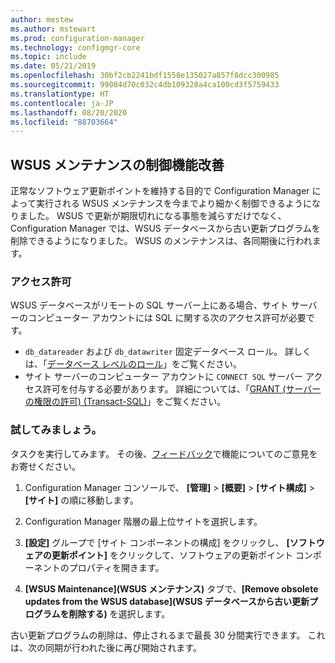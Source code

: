 ```yaml
---
author: mestew
ms.author: mstewart
ms.prod: configuration-manager
ms.technology: configmgr-core
ms.topic: include
ms.date: 05/21/2019
ms.openlocfilehash: 30bf2cb2241bdf1558e135027a857f8dcc300985
ms.sourcegitcommit: 99084d70c032c4db109328a4ca100cd3f5759433
ms.translationtype: HT
ms.contentlocale: ja-JP
ms.lasthandoff: 08/20/2020
ms.locfileid: "88703664"
---
```

## <a name="improved-control-over-wsus-maintenance"></a>WSUS メンテナンスの制御機能改善
<!--41101009-->

正常なソフトウェア更新ポイントを維持する目的で Configuration Manager によって実行される WSUS メンテナンスを今までより細かく制御できるようになりました。 WSUS で更新が期限切れになる事態を減らすだけでなく、Configuration Manager では、WSUS データベースから古い更新プログラムを削除できるようになりました。 WSUS のメンテナンスは、各同期後に行われます。

### <a name="permissions"></a>アクセス許可

WSUS データベースがリモートの SQL サーバー上にある場合、サイト サーバーのコンピューター アカウントには SQL に関する次のアクセス許可が必要です。

- `db_datareader` および `db_datawriter` 固定データベース ロール。 詳しくは、「[データベース レベルのロール](/sql/relational-databases/security/authentication-access/database-level-roles?view=sql-server-2017#fixed-database-roles)」をご覧ください。
- サイト サーバーのコンピューター アカウントに `CONNECT SQL` サーバー アクセス許可を付与する必要があります。 詳細については、「[GRANT (サーバーの権限の許可) (Transact-SQL)](/sql/t-sql/statements/grant-server-permissions-transact-sql?view=sql-server-2017)」をご覧ください。


### <a name="try-it-out"></a>試してみましょう。

タスクを実行してみます。 その後、[フィードバック](../../../../understand/find-help.md#product-feedback)で機能についてのご意見をお寄せください。

1. Configuration Manager コンソールで、 **[管理]**  >  **[概要]**  >  **[サイト構成]**  >  **[サイト]** の順に移動します。

2. Configuration Manager 階層の最上位サイトを選択します。

3. **[設定]** グループで [サイト コンポーネントの構成] をクリックし、 **[ソフトウェアの更新ポイント]** をクリックして、ソフトウェアの更新ポイント コンポーネントのプロパティを開きます。

4. **[WSUS Maintenance]\(WSUS メンテナンス\)** タブで、**[Remove obsolete updates from the WSUS database]\(WSUS データベースから古い更新プログラムを削除する\)** を選択します。

古い更新プログラムの削除は、停止されるまで最長 30 分間実行できます。 これは、次の同期が行われた後に再び開始されます。